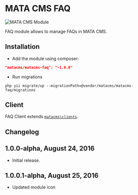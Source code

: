 MATA CMS FAQ
==========================================

![MATA CMS Module](https://s3-eu-west-1.amazonaws.com/qi-interactive/assets/mata-cms/gear-mata-logo%402x.png)


FAQ module allows to manage FAQs in MATA CMS.


Installation
------------

- Add the module using composer:

```json
"matacms/matacms-faq": "~1.0.0"
```

-  Run migrations
```
php yii migrate/up --migrationPath=@vendor/matacms/matacms-faq/migrations
```


Client
------

FAQ Client extends [`matacms\clients`](https://github.com/qi-interactive/matacms-base/blob/development/clients/SimpleClient.php).

Changelog
---------

## 1.0.0-alpha, August 24, 2016

- Initial release.

## 1.0.0.1-alpha, August 25, 2016

- Updated module icon
